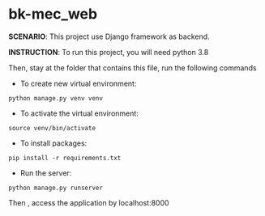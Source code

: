 # bk-mec_web

**SCENARIO**: This project use Django framework as backend.

**INSTRUCTION**:
To run this project, you will need python 3.8

Then, stay at the folder that contains this file, run the following commands

- To create new virtual environment:
```
python manage.py venv venv
```

- To activate the virtual environment:
```
source venv/bin/activate
```

- To install packages:
```
pip install -r requirements.txt
```

- Run the server:
```
python manage.py runserver
```

Then , access the application by localhost:8000
